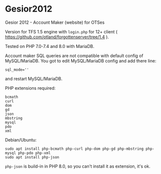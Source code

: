 Gesior2012
==========

Gesior 2012 - Account Maker (website) for OTSes

Version for TFS 1.5 engine with `login.php` for 12+ client ( https://github.com/otland/forgottenserver/tree/1.4 ).

Tested on PHP 7.0-7.4 and 8.0 with MariaDB.

Account maker SQL queries are not compatible with default config of MySQL/MariaDB.
You got to edit MySQL/MariaDB config and add there line:
```
sql_mode=''
```
and restart MySQL/MariaDB.

PHP extensions required:
```
bcmath
curl
dom
gd
json
mbstring
mysql
pdo
xml
```
Debian/Ubuntu:
```
sudo apt install php-bcmath php-curl php-dom php-gd php-mbstring php-mysql php-pdo php-xml
sudo apt install php-json
```
`php-json` is build-in in PHP 8.0, so you can't install it as extension, it's ok.
